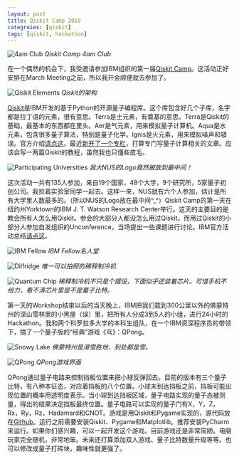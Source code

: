 ```yaml
---
layout: post
title: Qiskit Camp 2019
categroies: [qiskit]
tags: [qiskit, hackathon]
---
```


![4am Club](/images/qiskit_camp_19/4am_club.jpg)
*Qiskit Camp 4am Club*

在一个偶然的机会下，我受邀请参加IBM组织的第一届[Qiskit Camp](https://medium.com/qiskit/recap-of-qiskit-camp-2019-4d95f07dd179)。这活动正好安排在March Meeting之前，所以我开会顺便就去参加了。

![Qiskit Elements](/images/qiskit_camp_19/qiskit_elements.jpg)
*Qiskit的架构*

[Qiskit](https://qiskit.org/)是IBM开发的基于Python的开源量子编程库。这个库包含好几个子库，名字都是拉丁语的元素，很有意思。Terra是土元素，有奠基的意思。Terra是Qiskit的基础，最基本的东西都在里头。Aer是气元素，用来模拟量子计算机。Aqua是水元素，包含很多量子算法，特别是量子化学。Ignis是火元素，用来模拟噪声和错误。官方介绍[请点这](https://medium.com/qiskit/qiskit-and-its-fundamental-elements-bcd7ead80492)。最近[新开了一个专栏](https://zhuanlan.zhihu.com/quriosity)，打算专门写量子计算相关的文章。应该会写一两篇Qiskit的教程，虽然我也只懂些皮毛。

![Participating Universities](/images/qiskit_camp_19/universities.jpg)
*我大NUS的Logo竟然被放到最中间！*

这次活动一共有135人参加，来自19个国家，48个大学，9个研究所，5家量子初创公司。我拉着实验室同学一起去。这样一来，NUS就有六个人参加，估计是所有大学里人数最多的。（所以NUS的Logo放在最中间^_^）Qiskit Camp的第一天在纽约州Yorktown的IBM J. T. Watson Research Center举行。这天的主要目的是教会所有人怎么用Qiskit。参会的大部分人都没怎么用过Qiskit，而用过Qiskit的小部分人参加自发组织的Unconference，当场提出一些课题进行讨论。IBM官方活动总结[请点这](https://medium.com/qiskit/recap-of-qiskit-camp-2019-4d95f07dd179)。

![IBM Fellow](/images/qiskit_camp_19/ibm_fellow.jpg)
*IBM Fellow名人堂*

![Dilfridge](/images/qiskit_camp_19/fridge.jpg)
*唯一可以拍照的稀释制冷机*

![Quantum Chip](/images/qiskit_camp_19/chip.jpg)
*稀释制冷机不只是个摆设，下面似乎还装着芯片。可惜手机不给力，看不清芯片里是不是量子比特。*

第一天的Workshop结束以后的当天晚上，IBM把我们载到300公里以外的佛蒙特州的深山雪林里的小黑屋（误）里，把所有人分成3到5人的小组，进行24小时的Hackathon。我和两个科罗拉多大学的本科生组队，在一个IBM资深程序员的带领下，搞了一个量子版的“经典”游戏《乓》：QPong。

![Snowy Lake](/images/qiskit_camp_19/snow.jpg)
*佛蒙特州是滑雪胜地，到处都是雪。*

![QPong](/images/qiskit_camp_19/qpong.jpg)
*QPong游戏界面*

QPong通过量子电路来控制挡板位置来把小球反弹回去。目前的版本有三个量子比特，有八种本征态，对应着挡板的八个位置。小球未到达挡板之前，挡板可能出现位置的概率用透明度表示。当小球到达挡板区域，量子电路实现的量子态被测量，得出的结果决定挡板最终位置。量子电路可以实现的量子门有X，Y，Z，Rx，Ry，Rz，Hadamard和CNOT。游戏是用Qiskit和Pygame实现的，源代码放在[Github](https://github.com/HuangJunye/QPong)。运行之前需要安装Qiskit、Pygame和Matplotlib。推荐安装PyCharm来运行。如果你们感兴趣，可以一起开发这个游戏。目前游戏还是非常简陋。电脑玩家完全随机，非常地笨。未来还打算添加双人游戏、量子比特数量升级等等。也可以修改成量子打砖块，趣味性就更强了。
